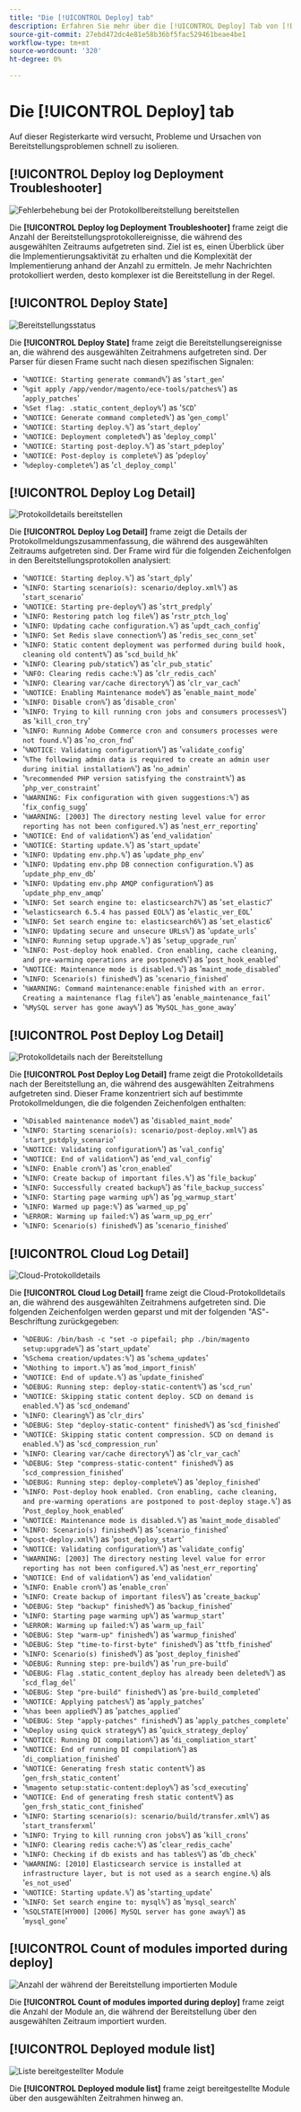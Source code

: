 ```yaml
---
title: "Die [!UICONTROL Deploy] tab"
description: Erfahren Sie mehr über die [!UICONTROL Deploy] Tab von [!DNL Observation for Adobe Commerce].
source-git-commit: 27ebd472dc4e81e58b36bf5fac529461beae4be1
workflow-type: tm+mt
source-wordcount: '320'
ht-degree: 0%

---
```


# Die [!UICONTROL Deploy] tab

Auf dieser Registerkarte wird versucht, Probleme und Ursachen von Bereitstellungsproblemen schnell zu isolieren.

## [!UICONTROL Deploy log Deployment Troubleshooter]

![Fehlerbehebung bei der Protokollbereitstellung bereitstellen](../../assets/tools/observation-for-adobe-commerce/deploy-tab-1.jpg)

Die **[!UICONTROL Deploy log Deployment Troubleshooter]** frame zeigt die Anzahl der Bereitstellungsprotokollereignisse, die während des ausgewählten Zeitraums aufgetreten sind. Ziel ist es, einen Überblick über die Implementierungsaktivität zu erhalten und die Komplexität der Implementierung anhand der Anzahl zu ermitteln. Je mehr Nachrichten protokolliert werden, desto komplexer ist die Bereitstellung in der Regel.

## [!UICONTROL Deploy State]

![Bereitstellungsstatus](../../assets/tools/observation-for-adobe-commerce/deploy-tab-2.jpg)

Die **[!UICONTROL Deploy State]** frame zeigt die Bereitstellungsereignisse an, die während des ausgewählten Zeitrahmens aufgetreten sind. Der Parser für diesen Frame sucht nach diesen spezifischen Signalen:

* &#39;`%NOTICE: Starting generate command%`&#39;) as &#39;`start_gen`&#39;
* &#39;`%git apply /app/vendor/magento/ece-tools/patches%`&#39;) as &#39;`apply_patches`&#39;
* &#39;`%Set flag: .static_content_deploy%`&#39;) as &#39;`SCD`&#39;
* &#39;`%NOTICE: Generate command completed%`&#39;) as &#39;`gen_compl`&#39;
* &#39;`%NOTICE: Starting deploy.%`&#39;) as &#39;`start_deploy`&#39;
* &#39;`%NOTICE: Deployment completed%`&#39;) as &#39;`deploy_compl`&#39;
* &#39;`%NOTICE: Starting post-deploy.%`&#39;) as &#39;`start_pdeploy`&#39;
* &#39;`%NOTICE: Post-deploy is complete%`&#39;) as &#39;`pdeploy`&#39;
* &#39;`%deploy-complete%`&#39;) as &#39;`cl_deploy_compl`&#39;

## [!UICONTROL Deploy Log Detail]

![Protokolldetails bereitstellen](../../assets/tools/observation-for-adobe-commerce/deploy-tab-3.jpg)

Die **[!UICONTROL Deploy Log Detail]** frame zeigt die Details der Protokollmeldungszusammenfassung, die während des ausgewählten Zeitraums aufgetreten sind. Der Frame wird für die folgenden Zeichenfolgen in den Bereitstellungsprotokollen analysiert:

* &#39;`%NOTICE: Starting deploy.%`&#39;) as &#39;`start_dply`&#39;
* &#39;`%INFO: Starting scenario(s): scenario/deploy.xml%`&#39;) as &#39;`start_scenario`&#39;
* &#39;`%NOTICE: Starting pre-deploy%`&#39;) as &#39;`strt_predply`&#39;
* &#39;`%INFO: Restoring patch log file%`&#39;) as &#39;`rstr_ptch_log`&#39;
* &#39;`%INFO: Updating cache configuration.%`&#39;) as &#39;`updt_cach_config`&#39;
* &#39;`%INFO: Set Redis slave connection%`&#39;) as &#39;`redis_sec_conn_set`&#39;
* &#39;`%INFO: Static content deployment was performed during build hook, cleaning old content%`&#39;) as &#39;`scd_build_hk`&#39;
* &#39;`%INFO: Clearing pub/static%`&#39;) as &#39;`clr_pub_static`&#39;
* &#39;`%NFO: Clearing redis cache:%`&#39;) as &#39;`clr_redis_cach`&#39;
* &#39;`%INFO: Clearing var/cache directory%`&#39;) as &#39;`clr_var_cach`&#39;
* &#39;`%NOTICE: Enabling Maintenance mode%`&#39;) as &#39;`enable_maint_mode`&#39;
* &#39;`%INFO: Disable cron%`&#39;) as &#39;`disable_cron`&#39;
* &#39;`%INFO: Trying to kill running cron jobs and consumers processes%`&#39;) as &#39;`kill_cron_try`&#39;
* &#39;`%INFO: Running Adobe Commerce cron and consumers processes were not found.%`&#39;) as &#39;`no_cron_fnd`&#39;
* &#39;`%NOTICE: Validating configuration%`&#39;) as &#39;`validate_config`&#39;
* &#39;`%The following admin data is required to create an admin user during initial installation%`&#39;) as &#39;`no_admin`&#39;
* &#39;`%recommended PHP version satisfying the constraint%`&#39;) as &#39;`php_ver_constraint`&#39;
* &#39;`%WARNING: Fix configuration with given suggestions:%`&#39;) as &#39;`fix_config_sugg`&#39;
* &#39;`%WARNING: [2003] The directory nesting level value for error reporting has not been configured.%`&#39;) as &#39;`nest_err_reporting`&#39;
* &#39;`%NOTICE: End of validation%`&#39;) as &#39;`end_validation`&#39;
* &#39;`%NOTICE: Starting update.%`&#39;) as &#39;`start_update`&#39;
* &#39;`%INFO: Updating env.php.%`&#39;) as &#39;`update_php_env`&#39;
* &#39;`%INFO: Updating env.php DB connection configuration.%`&#39;) as &#39;`update_php_env_db`&#39;
* &#39;`%INFO: Updating env.php AMQP configuration%`&#39;) as &#39;`update_php_env_amqp`&#39;
* &#39;`%INFO: Set search engine to: elasticsearch7%`&#39;) as &#39;`set_elastic7`&#39;
* &#39;`%elasticsearch 6.5.4 has passed EOL%`&#39;) as &#39;`elastic_ver_EOL`&#39;
* &#39;`%INFO: Set search engine to: elasticsearch6%`&#39;) as &#39;`set_elastic6`&#39;
* &#39;`%INFO: Updating secure and unsecure URLs%`&#39;) as &#39;`update_urls`&#39;
* &#39;`%INFO: Running setup upgrade.%`&#39;) as &#39;`setup_upgrade_run`&#39;
* &#39;`%INFO: Post-deploy hook enabled. Cron enabling, cache cleaning, and pre-warming operations are postponed%`&#39;) as &#39;`post_hook_enabled`&#39;
* &#39;`%NOTICE: Maintenance mode is disabled.%`&#39;) as &#39;`maint_mode_disabled`&#39;
* &#39;`%INFO: Scenario(s) finished%`&#39;) as &#39;`scenario_finished`&#39;
* &#39;`%WARNING: Command maintenance:enable finished with an error. Creating a maintenance flag file%`&#39;) as &#39;`enable_maintenance_fail`&#39;
* &#39;`%MySQL server has gone away%`&#39;) as &#39;`MySQL_has_gone_away`&#39;

## [!UICONTROL Post Deploy Log Detail]

![Protokolldetails nach der Bereitstellung](../../assets/tools/observation-for-adobe-commerce/deploy-tab-4.jpg)

Die **[!UICONTROL Post Deploy Log Detail]** frame zeigt die Protokolldetails nach der Bereitstellung an, die während des ausgewählten Zeitrahmens aufgetreten sind. Dieser Frame konzentriert sich auf bestimmte Protokollmeldungen, die die folgenden Zeichenfolgen enthalten:

* &#39;`%Disabled maintenance mode%`&#39;) as &#39;`disabled_maint_mode`&#39;
* &#39;`%INFO: Starting scenario(s): scenario/post-deploy.xml%`&#39;) as &#39;`start_pstdply_scenario`&#39;
* &#39;`%NOTICE: Validating configuration%`&#39;) as &#39;`val_config`&#39;
* &#39;`%NOTICE: End of validation%`&#39;) as &#39;`end_val_config`&#39;
* &#39;`%INFO: Enable cron%`&#39;) as &#39;`cron_enabled`&#39;
* &#39;`%INFO: Create backup of important files.%`&#39;) as &#39;`file_backup`&#39;
* &#39;`%INFO: Successfully created backup%`&#39;) as &#39;`file_backup_success`&#39;
* &#39;`%INFO: Starting page warming up%`&#39;) as &#39;`pg_warmup_start`&#39;
* &#39;`%INFO: Warmed up page:%`&#39;) as &#39;`warmed_up_pg`&#39;
* &#39;`%ERROR: Warming up failed:%`&#39;) as &#39;`warm_up_pg_err`&#39;
* &#39;`%INFO: Scenario(s) finished%`&#39;) as &#39;`scenario_finished`&#39;

## [!UICONTROL Cloud Log Detail]

![Cloud-Protokolldetails](../../assets/tools/observation-for-adobe-commerce/deploy-tab-5.jpg)

Die **[!UICONTROL Cloud Log Detail]** frame zeigt die Cloud-Protokolldetails an, die während des ausgewählten Zeitrahmens aufgetreten sind. Die folgenden Zeichenfolgen werden geparst und mit der folgenden &quot;AS&quot;-Beschriftung zurückgegeben:

* &#39;`%DEBUG: /bin/bash -c "set -o pipefail; php ./bin/magento setup:upgrade%`&#39;) as &#39;`start_update`&#39;
* &#39;`%Schema creation/updates:%`&#39;) as &#39;`schema_updates`&#39;
* &#39;`%Nothing to import.%`&#39;) as &#39;`mod_import_finish`&#39;
* &#39;`%NOTICE: End of update.%`&#39;) as &#39;`update_finished`&#39;
* &#39;`%DEBUG: Running step: deploy-static-content%`&#39;) as &#39;`scd_run`&#39;
* &#39;`%NOTICE: Skipping static content deploy. SCD on demand is enabled.%`&#39;) as &#39;`scd_ondemand`&#39;
* &#39;`%INFO: Clearing%`&#39;) as &#39;`clr_dirs`&#39;
* &#39;`%DEBUG: Step "deploy-static-content" finished%`&#39;) as &#39;`scd_finished`&#39;
* &#39;`%NOTICE: Skipping static content compression. SCD on demand is enabled.%`&#39;) as &#39;`scd_compression_run`&#39;
* &#39;`%INFO: Clearing var/cache directory%`&#39;) as &#39;`clr_var_cach`&#39;
* &#39;`%DEBUG: Step "compress-static-content" finished%`&#39;) as &#39;`scd_compression_finished`&#39;
* &#39;`%DEBUG: Running step: deploy-complete%`&#39;) as &#39;`deploy_finished`&#39;
* &#39;`%INFO: Post-deploy hook enabled. Cron enabling, cache cleaning, and pre-warming operations are postponed to post-deploy stage.%`&#39;) as &#39;`Post_deploy_hook_enabled`&#39;
* &#39;`%NOTICE: Maintenance mode is disabled.%`&#39;) as &#39;`maint_mode_disabled`&#39;
* &#39;`%INFO: Scenario(s) finished%`&#39;) as &#39;`scenario_finished`&#39;
* &#39;`%post-deploy.xml%`&#39;) as &#39;`post_deploy_start`&#39;
* &#39;`%NOTICE: Validating configuration%`&#39;) as &#39;`validate_config`&#39;
* &#39;`%WARNING: [2003] The directory nesting level value for error reporting has not been configured.%`&#39;) as &#39;`nest_err_reporting`&#39;
* &#39;`%NOTICE: End of validation%`&#39;) as &#39;`end_validation`&#39;
* &#39;`%INFO: Enable cron%`&#39;) as &#39;`enable_cron`&#39;
* &#39;`%INFO: Create backup of important files%`&#39;) as &#39;`create_backup`&#39;
* &#39;`%DEBUG: Step "backup" finished%`&#39;) as &#39;`backup_finished`&#39;
* &#39;`%INFO: Starting page warming up%`&#39;) as &#39;`warmup_start`&#39;
* &#39;`%ERROR: Warming up failed:%`&#39;) as &#39;`warm_up_fail`&#39;
* &#39;`%DEBUG: Step "warm-up" finished%`&#39;) as &#39;`warmup_finished`&#39;
* &#39;`%DEBUG: Step "time-to-first-byte" finished%`&#39;) as &#39;`ttfb_finished`&#39;
* &#39;`%INFO: Scenario(s) finished%`&#39;) as &#39;`post_deploy_finished`&#39;
* &#39;`%DEBUG: Running step: pre-build%`&#39;) as &#39;`run_pre-build`&#39;
* &#39;`%DEBUG: Flag .static_content_deploy has already been deleted%`&#39;) as &#39;`scd_flag_del`&#39;
* &#39;`%DEBUG: Step "pre-build" finished%`&#39;) as &#39;`pre-build_completed`&#39;
* &#39;`%NOTICE: Applying patches%`&#39;) as &#39;`apply_patches`&#39;
* &#39;`%has been applied%`&#39;) as &#39;`patches_applied`&#39;
* &#39;`%DEBUG: Step "apply-patches" finished%`&#39;) as &#39;`apply_patches_complete`&#39;
* &#39;`%Deploy using quick strategy%`&#39;) as &#39;`quick_strategy_deploy`&#39;
* &#39;`%NOTICE: Running DI compilation%`&#39;) as &#39;`di_compliation_start`&#39;
* &#39;`%NOTICE: End of running DI compilation%`&#39;) as &#39;`di_compliation_finished`&#39;
* &#39;`%NOTICE: Generating fresh static content%`&#39;) as &#39;`gen_frsh_static_content`&#39;
* &#39;`%magento setup:static-content:deploy%`&#39;) as &#39;`scd_executing`&#39;
* &#39;`%NOTICE: End of generating fresh static content%`&#39;) as &#39;`gen_frsh_static_cont_finished`&#39;
* &#39;`%INFO: Starting scenario(s): scenario/build/transfer.xml%`&#39;) as &#39;`start_transferxml`&#39;
* &#39;`%INFO: Trying to kill running cron jobs%`&#39;) as &#39;`kill_crons`&#39;
* &#39;`%INFO: Clearing redis cache:%`&#39;) as &#39;`clear_redis_cache`&#39;
* &#39;`%INFO: Checking if db exists and has tables%`&#39;) as &#39;`db_check`&#39;
* &#39;`%WARNING: [2010] Elasticsearch service is installed at infrastructure layer, but is not used as a search engine.%`) als &#39;`es_not_used`&#39;
* &#39;`%NOTICE: Starting update.%`&#39;) as &#39;`starting_update`&#39;
* &#39;`%INFO: Set search engine to: mysql%`&#39;) as &#39;`mysql_search`&#39;
* &#39;`%SQLSTATE[HY000] [2006] MySQL server has gone away%`&#39;) as &#39;`mysql_gone`&#39;

## [!UICONTROL Count of modules imported during deploy]

![Anzahl der während der Bereitstellung importierten Module](../../assets/tools/observation-for-adobe-commerce/deploy-tab-6.jpg)

Die **[!UICONTROL Count of modules imported during deploy]** frame zeigt die Anzahl der Module an, die während der Bereitstellung über den ausgewählten Zeitraum importiert wurden.

## [!UICONTROL Deployed module list]

![Liste bereitgestellter Module](../../assets/tools/observation-for-adobe-commerce/deploy-tab-7.jpg)

Die **[!UICONTROL Deployed module list]** frame zeigt bereitgestellte Module über den ausgewählten Zeitrahmen hinweg an.

